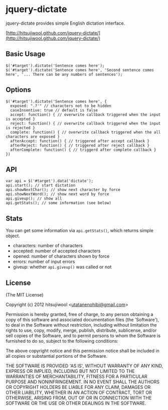 # jquery-dictate

jquery-dictate provides simple English dictation interface.

[http://hitsujiwool.github.com/jquery-dictate/](http://hitsujiwool.github.com/jquery-dictate/)

## Basic Usage

    $('#target').dictate('Sentence comes here');    
    $('#target').dictate('Sentence comes here', 'Second sentence comes here', '... There can be any numbers of sentences');
    
## Options
    
    $('#target').dictate('Sentence comes here', {
      exposed: ".?'" // characters not to be hidden
      caseInsentive: true // default is false
      accept: function() { // overwrite callback triggered when the input is accepted }
      reject: function() { // overwrite callback triggered when the input is rejected }
      complete: function() { // overwrite callback triggered when the all characters are exposed }
      afterAccept: function() { // triggered after accept callback }
      afterReject: function() { // triggered after reject callback }
      afterComplete: function() { // triggerd after complete callback }
    })
    
## API

    var api = $('#target').data('dictate');
    api.start(); // start dictation
    api.showNextChar(); // show next character by force
    api.showNextWord(); // show next word by force
    api.giveup(); // show all
    api.getStats(); // some information (see below)

## Stats

You can get some information via `api.getStats()`, which returns simple object.

* characters: number of characters
* accepted: number of accepted characters
* opened: number of characters shown by force
* errors: number of input errors
* giveup: whether `api.giveup()` was called or not

## License

(The MIT License)

Copyright (c) 2012 hitsujiwool &lt;utatanenohibi@gmail.com&gt;

Permission is hereby granted, free of charge, to any person obtaining
a copy of this software and associated documentation files (the
'Software'), to deal in the Software without restriction, including
without limitation the rights to use, copy, modify, merge, publish,
distribute, sublicense, and/or sell copies of the Software, and to
permit persons to whom the Software is furnished to do so, subject to
the following conditions:

The above copyright notice and this permission notice shall be
included in all copies or substantial portions of the Software.

THE SOFTWARE IS PROVIDED 'AS IS', WITHOUT WARRANTY OF ANY KIND,
EXPRESS OR IMPLIED, INCLUDING BUT NOT LIMITED TO THE WARRANTIES OF
MERCHANTABILITY, FITNESS FOR A PARTICULAR PURPOSE AND NONINFRINGEMENT.
IN NO EVENT SHALL THE AUTHORS OR COPYRIGHT HOLDERS BE LIABLE FOR ANY
CLAIM, DAMAGES OR OTHER LIABILITY, WHETHER IN AN ACTION OF CONTRACT,
TORT OR OTHERWISE, ARISING FROM, OUT OF OR IN CONNECTION WITH THE
SOFTWARE OR THE USE OR OTHER DEALINGS IN THE SOFTWARE.
